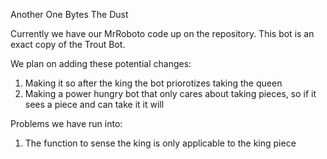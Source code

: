 Another One Bytes The Dust

Currently we have our MrRoboto code up on the repository. 
This bot is an exact copy of the Trout Bot.

We plan on adding these potential changes:
1. Making it so after the king the bot priorotizes taking the queen
2. Making a power hungry bot that only cares about taking pieces, so if it sees a piece and can take it it will

Problems we have run into:
1. The function to sense the king is only applicable to the king piece

